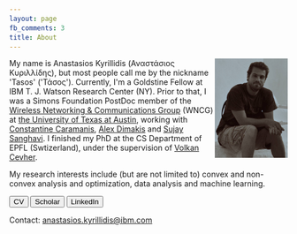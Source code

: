 ```yaml
---
layout: page
fb_comments: 3
title: About
---
```


<img src="/public/me2.jpg" width="132" height="180" align="right">

My name is Anastasios Kyrillidis (Αναστάσιος Κυριλλίδης), but most people call me by the nickname 'Tasos' ('Τάσος'). Currently, I'm a Goldstine
Fellow at IBM T. J. Watson Research Center (NY).
Prior to that, I was a Simons Foundation PostDoc member of the [Wireless Networking & Communications Group](https://wncg.org/) (WNCG) 
at [the University of Texas at Austin](http://www.utexas.edu/), working with 
[Constantine Caramanis](http://users.ece.utexas.edu/~cmcaram/constantine_caramanis/Home.html), 
[Alex Dimakis](http://users.ece.utexas.edu/~dimakis/) and [Sujay Sanghavi](http://users.ece.utexas.edu/~sanghavi/). 
I finished my PhD at the CS Department of EPFL (Swtizerland), under the supervision of [Volkan Cevher](lions.epfl.ch).

My research interests include (but are not limited to) convex and non-convex analysis and optimization, 
data analysis and machine learning.

<button id="b_CV"> CV </button>
<button id="b_scholar"> Scholar </button>
<button id="b_LinkedIn"> LinkedIn </button>

Contact: anastasios.kyrillidis@ibm.com